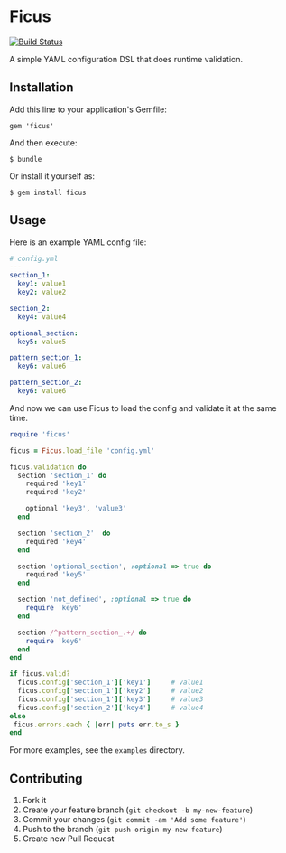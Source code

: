 # Ficus

[![Build Status](https://travis-ci.org/drewfradette/ruby-ficus.png?branch=master)](https://travis-ci.org/drewfradette/ruby-ficus)

A simple YAML configuration DSL that does runtime validation.

## Installation

Add this line to your application's Gemfile:

    gem 'ficus'

And then execute:

    $ bundle

Or install it yourself as:

    $ gem install ficus

## Usage

Here is an example YAML config file:

```yaml
# config.yml
---
section_1:
  key1: value1
  key2: value2

section_2:
  key4: value4

optional_section:
  key5: value5

pattern_section_1:
  key6: value6

pattern_section_2:
  key6: value6

```

And now we can use Ficus to load the config and validate it at the same time.

```ruby
require 'ficus'

ficus = Ficus.load_file 'config.yml'

ficus.validation do
  section 'section_1' do
    required 'key1'
    required 'key2'

    optional 'key3', 'value3'
  end

  section 'section_2'  do
    required 'key4'
  end

  section 'optional_section', :optional => true do
    required 'key5'
  end

  section 'not_defined', :optional => true do
    require 'key6'
  end

  section /^pattern_section_.+/ do
    require 'key6'
  end
end

if ficus.valid?
  ficus.config['section_1']['key1']     # value1
  ficus.config['section_1']['key2']     # value2
  ficus.config['section_1']['key3']     # value3
  ficus.config['section_2']['key4']     # value4
else
 ficus.errors.each { |err| puts err.to_s }
end
```

For more examples, see the `examples` directory.

## Contributing

1. Fork it
2. Create your feature branch (`git checkout -b my-new-feature`)
3. Commit your changes (`git commit -am 'Add some feature'`)
4. Push to the branch (`git push origin my-new-feature`)
5. Create new Pull Request
